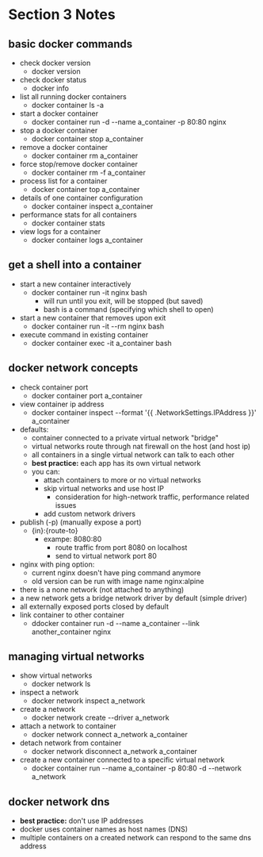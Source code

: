 # Section 3 Notes

## basic docker commands

- check docker version
  - docker version
- check docker status
  - docker info
- list all running docker containers
  - docker container ls -a
- start a docker container
  - docker container run -d --name a_container -p 80:80 nginx
- stop a docker container
  - docker container stop a_container
- remove a docker container
  - docker container rm a_container
- force stop/remove docker container
  - docker container rm -f a_container
- process list for a container
  - docker container top a_container
- details of one container configuration
  - docker container inspect a_container
- performance stats for all containers
  - docker container stats
- view logs for a container
  - docker container logs a_container

## get a shell into a container

- start a new container interactively
  - docker container run -it nginx bash
    - will run until you exit, will be stopped (but saved)
    - bash is a command (specifying which shell to open)
- start a new container that removes upon exit
  - docker container run -it --rm nginx bash
- execute command in existing container
  - docker container exec -it a_container bash

## docker network concepts

- check container port
  - docker container port a_container
- view container ip address
  - docker container inspect --format '{{ .NetworkSettings.IPAddress }}' a_container
- defaults:
  - container connected to a private virtual network "bridge"
  - virtual networks route through nat firewall on the host (and host ip)
  - all containers in a single virtual network can talk to each other
  - __best practice:__ each app has its own virtual network
  - you can:
    - attach containers to more or no virtual networks
    - skip virtual networks and use host IP
      - consideration for high-network traffic, performance related issues
    - add custom network drivers
- publish (-p) (manually expose a port)
  - {in}:{route-to}
    - exampe: 8080:80
      - route traffic from port 8080 on localhost
      - send to virtual network port 80
- nginx with ping option:
  - current nginx doesn't have ping command anymore
  - old version can be run with image name nginx:alpine
- there is a none network (not attached to anything)
- a new network gets a bridge network driver by default (simple driver)
- all externally exposed ports closed by default
- link container to other container
  - ddocker container run -d --name a_container --link another_container nginx

## managing virtual networks

- show virtual networks
  - docker network ls
- inspect a network
  - docker network inspect a_network
- create a network
  - docker network create --driver a_network
- attach a network to container
  - docker network connect a_network a_container
- detach network from container
  - docker network disconnect a_network a_container
- create a new container connected to a specific virtual network
  - docker container run --name a_container -p 80:80 -d --network a_network 

## docker network dns

- __best practice:__ don't use IP addresses
- docker uses container names as host names (DNS)
- multiple containers on a created network can respond to the same dns address
